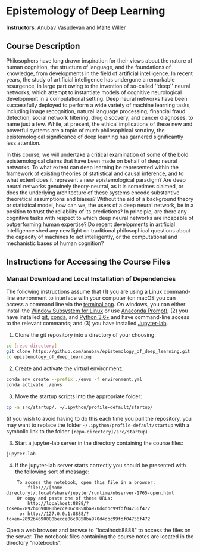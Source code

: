# Epistemology of Deep Learning

**Instructors**: [Anubav Vasudevan](mailto:anubav@uchicago.com?subject=Epistemology%20of%20Deep%20Learning) and [Malte Willer](mailto:willer@uchicago.com?subject=Epistemology%20of%20Deep%20Learning)


## Course Description

Philosophers have long drawn inspiration for their views about the nature of human cognition, the structure of language, and the foundations of knowledge, from developments in the field of artificial intelligence. In recent years, the study of artificial intelligence has undergone a remarkable resurgence, in large part owing to the invention of so-called ''deep'' neural networks, which attempt to instantiate models of cognitive neurological development in a computational setting. Deep neural networks have been successfully deployed to perform a wide variety of machine learning tasks, including image recognition, natural language processing, financial fraud detection, social network filtering, drug discovery, and cancer diagnoses, to name just a few. While, at present, the ethical implications of these new and powerful systems are a topic of much philosophical scrutiny, the epistemological significance of deep learning has garnered significantly less attention.

In this course, we will undertake a critical examination of some of the bold epistemological claims that have been made on behalf of deep neural networks. To what extent can deep learning be represented within the framework of existing theories of statistical and causal inference, and to what extent does it represent a new epistemological paradigm? Are deep neural networks genuinely theory-neutral, as it is sometimes claimed, or does the underlying architecture of these systems encode substantive theoretical assumptions and biases? Without the aid of a background theory or statistical model, how can we, the users of a deep neural network, be in a position to trust the reliability of its predictions? In principle, are there any cognitive tasks with respect to which deep neural networks are incapable of outperforming human expertise? Do recent developments in artificial intelligence shed any new light on traditional philosophical questions about the capacity of machines to act intelligently, or the computational and mechanistic bases of human cognition? 

## Instructions for Accessing the Course Files

### Manual Download and Local Installation of Dependencies

The following instructions assume that (1) you are using a Linux command-line environment to interface with your computer (on macOS you can access a command line via the [terminal app](https://support.apple.com/guide/terminal/welcome/mac). On windows, you can either install the [Window Subsystem for Linux](https://docs.microsoft.com/en-us/windows/wsl/install-win10) or use [Anaconda Prompt](https://problemsolvingwithpython.com/01-Orientation/01.03-Installing-Anaconda-on-Windows/)); (2) you have installed [git](https://git-scm.com/), [conda](https://docs.conda.io/en/latest/), and [Python 3.6+](https://www.python.org/) and have command-line access to the relevant commands; and (3) you have installed [Jupyter-lab](https://jupyterlab.readthedocs.io/en/stable/getting_started/installation.html). 

1. Clone the git repository into a directory of your choosing:
```sh
cd [repo-directory]
git clone https://github.com/anubav/epistemology_of_deep_learning.git
cd epistemology_of_deep_learning
```

2. Create and activate the virtual environment:
```sh
conda env create --prefix ./envs -f environment.yml
conda activate ./envs
```

3. Move the startup scripts into the appropriate folder:

```sh
cp -a src/startup/. ~/.ipython/profile-default/startup/
```

(if you wish to avoid having to do this each time you pull the repository, you may want to replace the folder `~/.ipython/profile-default/startup` with a symbolic link to the folder `[repo-directory]/src/startup`)

3. Start a jupyter-lab server in the directory containing the course files:
```sh
jupyter-lab
```

4. If the jupyter-lab server starts correctly you should be presented with the following sort of message:
```
    To access the notebook, open this file in a browser:
        file:///[home-directory]/.local/share/jupyter/runtime/nbserver-1765-open.html
    Or copy and paste one of these URLs:
        http://localhost:8888/?token=2892b4690080becce06c8858ba970d4dbc99fdf04756f472
     or http://127.0.0.1:8888/?token=2892b4690080becce06c8858ba970d4dbc99fdf04756f472
```
Open a web browser and browse to "localhost:8888" to access the files on the server. The notebook files containing the course notes are located in the directory "notebooks".  
